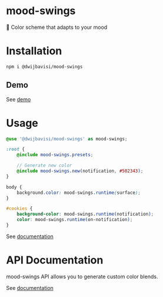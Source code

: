 # mood-swings
🎨 Color scheme that adapts to your mood

# Installation

```sh
npm i @dwijbavisi/mood-swings
```

## Demo

See [demo](https://TaciturnCoder.github.io/mood-swings/spec/demo)

# Usage

```scss
@use '@dwijbavisi/mood-swings' as mood-swings;

:root {
    @include mood-swings.presets;

    // Generate new color
    @include mood-swings.new(notification, #502343);
}

body {
    background.color: mood-swings.runtime(surface);
}

#cookies {
    background-color: mood-swings.runtime(notification);
    color: mood-swings.runtime(on-notification);
}
```

See [documentation](https://TaciturnCoder.github.io/mood-swings/spec/design)

# API Documentation
mood-swings API allows you to generate custom color blends.

See [documentation](https://TaciturnCoder.github.io/mood-swings/docs/api)
